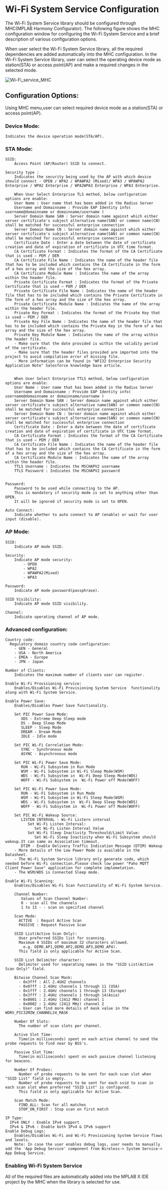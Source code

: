 # Wi-Fi System Service Configuration

The Wi-Fi System Service library should be configured through MHC(MPLAB Harmony Configurator). The following figure shows the MHC configuration window for configuring the Wi-Fi System Service and a brief description of various configuration options. 

When user select the Wi-Fi System Service library, all the required dependencies are added automatically into the MHC configuration. In the Wi-Fi System Service library, user can select the operating device mode as station(STA) or access point(AP) and make a required changes in the selected mode. 

![Wi-Fi_service_MHC](resources/images/GUID-FD1A97E7-DD4E-4A04-9079-82E45CA60758-low.png)
## Configuration Options:

Using MHC menu,user can select required device mode as a station(STA) or access point(AP).

### Device Mode:
    Indicates the device operation mode(STA/AP).

### STA Mode:
    
    SSID: 
        Access Point (AP/Router) SSID to connect.
    
    Security type :
        Indicates the security being used by the AP with which device should connect - OPEN / WPA2 / WPAWPA2 (Mixed)/ WPA3 / WPAWPA2 Enterprise / WPA2 Enterprise / WPA2WPA3 Enterprise / WPA3 Enterprise.    
        
        When User Select Enterprise TLS method, below configuration options are enable:
        User Name : User name that has been added in the Radius Server
        Username and Domainname : Provide EAP Identity info( username@domainname or domainname/username )
        Server Domain Name SAN : Server domain name against which either server certificate's subject alternative name(SAN) or common name(CN) shall be matched for successful enterprise connection
        Server Domain Name CN : Server domain name against which either server certificate's subject alternative name(SAN) or common name(CN) shall be matched for successful enterprise connection
        Certificate Date : Enter a date between the date of certificate creation and date of expiration of certificate in UTC time format. 
        CA Certificate Format : Indicates the format of the CA Certificate that is used – PEM / DER
        CA Certificate File Name : Indicates the name of the header file that has to be included which contains the CA Certificate in the form of a hex array and the size of the hex array.
        CA Certificate Module Name : Indicates the name of the array within the header file.
        Private Certificate Format : Indicates the format of the Private Certificate that is used – PEM / DER
        Private Certificate File Name : Indicates the name of the header file that has to be included which contains the Private Certificate in the form of a hex array and the size of the hex array.
        Private Certificate Module Name : Indicates the name of the array within the header file.
        Private Key Format : Indicates the format of the Private Key that is used – PEM / DER
        Private Key File Name : Indicates the name of the header file that has to be included which contains the Private Key in the form of a hex array and the size of the hex array.
        Private Key Module Name : Indicates the name of the array within the header file.
        - Make sure that the date provided is within the validity period of the certificate.
        - Make sure that the header files provided are imported into the project to avoid compilation error of missing file.
        - More information can be found in "WFI32 Enterprise Security Application Note" Salesforce knowledge base article.


        When User Select Enterprise TTLS method, below configuration options are enable:
        User Name : User name that has been added in the Radius Server
        Username and Domainname : Provide EAP Identity info( username@domainname or domainname/username )
        Server Domain Name SAN : Server domain name against which either server certificate's subject alternative name(SAN) or common name(CN) shall be matched for successful enterprise connection
        Server Domain Name CN : Server domain name against which either server certificate's subject alternative name(SAN) or common name(CN) shall be matched for successful enterprise connection
        Certificate Date : Enter a date between the date of certificate creation and date of expiration of certificate in UTC time format. 
        CA Certificate Format : Indicates the format of the CA Certificate that is used – PEM / DER
        CA Certificate File Name : Indicates the name of the header file that has to be included which contains the CA Certificate in the form of a hex array and the size of the hex array.
        CA Certificate Module Name : Indicates the name of the array within the header file.
        TTLS Username : Indicates the MSCHAPV2 username
        TTLS Password : Indicates the MSCHAPV2 password


    Password:
        Password to be used while connecting to the AP. 
        This is mandatory if security mode is set to anything other than OPEN. 
        It will be ignored if security mode is set to OPEN.
    
    Auto Connect:
        Indicate whether to auto connect to AP (enable) or wait for user input (disable).

### AP Mode:
    
    SSID:
        Indicate AP mode SSID.
    
    Security:
        Indicate AP mode security: 
            - OPEN
            - WPA2
            - WPAWPA2(Mixed)
            - WPA3
            
    Password:
        Indicate AP mode password(passphrase).
    
    SSID Visibility:
        Indicate AP mode SSID visibility.
    
    Channel:
        Indicate operating channel of AP mode.

### Advanced configuration:
    
    Country code:
      Regulatory domain country code configuration:
        - GEN - General
        - USA - North America
        - EMEA - Europe
        - JPN - Japan

    Number of Clients:
        Indicates the maximum number of clients user can register.

    Enable Wi-Fi Provisioning service:
        Enables/Disables Wi-Fi Provisioning System Service  functionality along with Wi-Fi System Service.
    
    Enable Power Save:
        Enables/Disables Power Save functionality.

        Set PIC Power Save Mode:
           XDS - Extreme Deep Sleep mode
           DS - Deep Sleep Mode
           SLEEP - Sleep Mode
           DREAM - Dream Mode
           IDLE - Idle mode

        Set PIC Wi-Fi Correlation Mode:
           SYNC - Synchronous mode 
           ASYNC - Asynchronous mode

        Set PIC Wi-Fi Power Save Mode:
           RUN - Wi-Fi Subsystem in Run Mode
           WSM - Wi-Fi Subsystem in Wi-Fi Sleep Mode(WSM) 
           WDS - Wi-Fi Subsystem in  Wi-Fi Deep Sleep Mode(WDS) 
           WOFF - Wi-Fi Subsystem in  Wi-Fi Power off Mode(WOFF)         

        Set PIC Wi-Fi Power Save Mode:
           RUN - Wi-Fi Subsystem in Run Mode
           WSM - Wi-Fi Subsystem in Wi-Fi Sleep Mode(WSM) 
           WDS - Wi-Fi Subsystem in  Wi-Fi Deep Sleep Mode(WDS) 
           WOFF - Wi-Fi Subsystem in  Wi-Fi Power off Mode(WOFF)   

        Set PIC Wi-Fi Wakeup Source:
           LISTEN INTERVAL - Wi-Fi Listern interval
              Set Wi-Fi Listen Interval:
                 Set Wi-Fi Listen Interval Value
              Set Wi-Fi Sleep Inactivity Threshould/Limit Value:
                 Set Wi-Fi Sleep Inactivity when Wi-Fi Subsystem should wakeup.It can same as Association timeout.
           DTIM - Enable Delivery Traffic Indication Message (DTIM) Wakeup
        - More details of the Low Power Mode is available in the Datasheet.
        - The Wi-Fi System Service library only generate code, which needed before Wi-Fi connection.Please check low power "Paho MQTT Client Power Save" application for complete implemetation.
        - The WSM/WDS is Connected Sleep mode.

    Enable Wi-Fi Scanning:
        Enables/Disables Wi-Fi Scan functionality of Wi-Fi System Service.
        
        Channel Number:
           Values of Scan Channel Number:  
           0 - scan all the channels
           1 to 13 - - scan on specified channel

        Scan Mode:
          ACTIVE  : Requst Active Scan
          PASSIVE : Request Passive Scan

        SSID List(Active Scan Only):
          User preferred SSIDs list for scanning.
          Maximum 4 SSIDs of maximum 32 characters allowed. 
            e.g. DEMO_AP1,DEMO_AP2,DEMO_AP3,DEMO_AP4).
          This field is only applicable for Active Scan.

        SSID List Delimiter character:
          Delimiter used for separating names in the "SSID List(Active Scan Only)" field.

        Bitwise Channel Scan Mask:
          - 0x3fff : All 2.4GHZ channels
          - 0x07ff : 2.4GHz channels 1 through 11 (USA)
          - 0x1fff : 2.4GHz channels 1 through 13 (Europe)
          - 0x3fff : 2.4GHz channels 1 through 14(Asia)
          - 0x0001 : 2.4GHz (2412 MHz) channel 1
          - 0x0002 : 2.4GHz (2412 MHz) channel 2
          - User can find more details of mask value in the   WDRV_PIC32MZW_CHANNEL24_MASK

        Number Of Slots:
          The number of scan slots per channel.
          
        Active Slot Time:
          Time(in milliseconds) spent on each active channel to send the probe requests to find near by BSS's.
        
        Passive Slot Time:
          Time(in milliseconds) spent on each passive channel listening for beacons.
            
        Number Of Probes:
          Number of probe requests to be sent for each scan slot when "SSID List" field is empty.
          Number of probe requests to be sent for each ssid to scan in each scan slot when preferred "SSID List" is configured.
          This field is only applicable for Active Scan.

        Scan Match Mode:
          FIND_ALL: Scan for all matches
          STOP_ON_FIRST : Stop scan on first match

    IP Type: 
      IPv4 ONLY : Enable IPv4 support 
      IPv4 & IPv6 : Enable both IPv4 & IPv6 support 
    Enable Debug Logs:
        Enables/Disables Wi-Fi and Wi-Fi Provisioning System Service flows and levels.
        Note: In case the user enables debug logs, user needs to manually add the 'App Debug Service' component from Wireless-> System Service-> App Debug Service.
    
      
### Enabling Wi-Fi System Service

All of the required files are automatically added into the MPLAB X IDE
project by the MHC when the library is selected for use.
